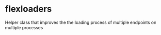 # flexloaders
Helper class that improves the the loading process of multiple endpoints on multiple processes 
